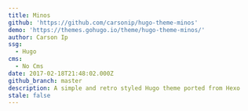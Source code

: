 ```yaml
---
title: Minos
github: 'https://github.com/carsonip/hugo-theme-minos'
demo: 'https://themes.gohugo.io/theme/hugo-theme-minos/'
author: Carson Ip
ssg:
  - Hugo
cms:
  - No Cms
date: 2017-02-18T21:48:02.000Z
github_branch: master
description: A simple and retro styled Hugo theme ported from Hexo
stale: false
---
```

